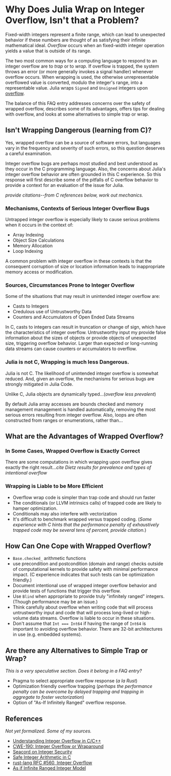 # Why Does Julia Wrap on Integer Overflow, Isn't that a Problem?

Fixed-width integers represent a finite range, which can lead to
unexpected behavior if these numbers are thought of as satisfying
their infinite mathematical ideal.  *Overflow* occurs when an
fixed-width integer operation yields a value that is outside of its
range.

The two most common ways for a computing language to respond to an
integer overflow are to *trap* or to *wrap*.  If overflow is trapped,
the system throws an error (or more generally invokes a signal
handler) whenever overflow occurs.  When wrapping is used, the
otherwise unrepresentable overflowed value is converted, modulo the
integer's range, into a representable value.  Julia wraps `Signed` and
`Unsigned` integers upon
[overflow](http://docs.julialang.org/en/stable/manual/integers-and-floating-point-numbers/#overflow-behavior).

The balance of this FAQ entry addresses concerns over the safety of
wrapped overflow, describes some of its advantages, offers tips for
dealing with overflow, and looks at some alternatives to simple trap
or wrap.

## Isn't Wrapping Dangerous (learning from C)?

Yes, wrapped overflow can be a source of software errors, but
languages vary in the frequency and severity of such errors, so this
question deserves a careful examination.

Integer overflow bugs are perhaps most studied and best understood as
they occur in the C programming language.  Also, the concerns about
Julia's integer overflow behavior are often grounded in this C
experience.  So this response will first describe some of the pitfalls
of C overflow behavior to provide a context for an evaluation of the
issue for Julia.

*provide citations--from C references below, work out mechanics.*

### Mechanisms, Contexts of Serious Integer Overflow Bugs

Untrapped integer overflow is especially likely to cause serious
problems when it occurs in the context of:

  * Array Indexing
  * Object Size Calculations
  * Memory Allocation
  * Loop Indexing

A common problem with integer overflow in these contexts is that the
consequent corruption of size or location information leads to
inappropriate memory access or modification.

### Sources, Circumstances Prone to Integer Overflow

Some of the situations that may result in unintended integer overflow
are:

  * Casts to Integers
  * Credulous use of Untrustworthy Data
  * Counters and Accumulators of Open Ended Data Streams

In C, casts to integers can result in truncation or change of sign,
which have the characteristics of integer overflow.  Untrustworthy
input my provide false information about the sizes of objects or
provide objects of unexpected size, triggering overflow behavior.
Larger than expected or long-running data streams can cause counters or
accumulators to overflow.

### Julia is not C, Wrapping is much less Dangerous.

Julia is not C.  The likelihood of unintended integer overflow is
somewhat reduced.  And, given an overflow, the mechanisms for serious
bugs are strongly mitigated in Julia Code.

Unlike C, Julia objects are dynamically typed...(*overflow less prevalent*)

By default Julia array accesses are bounds checked and memory
management management is handled automatically, removing the most
serious errors resulting from integer overflow.  Also, loops are often
constructed from ranges or enumerations, rather than...

## What are the Advantages of Wrapped Overflow?

### In Some Cases, Wrapped Overflow is Exactly Correct

There are some computations in which wrapping upon overflow gives
exactly the right result...*cite Dietz results for prevalence and
types of intentional overflow*

### Wrapping is Liable to be More Efficient

  * Overflow wrap code is simpler than trap code and should run faster
  * The conditionals (or LLVM intrinsics calls) of trapped code are
    likely to hamper optimization.
  * Conditionals may also interfere with vectorization
  * It's difficult to benchmark wrapped versus trapped coding.  (*Some
    experience with C hints that the performance penalty of
    exhaustively trapped code may be several tens of percent, provide
    citation.*)

## How Can One Cope with Wrapped Overflow? 

  * `Base.checked_` arithmetic functions
  * use precondition and postcondition (domain and range) checks
    outside of computational kernels to provide safety with minimal
    performance impact.  (C experience indicates that such tests can
    be optimization friendly.)
  * Document intentional use of wrapped integer overflow behavior and
    provide tests of functions that trigger this overflow.
  * Use `Blind` when appropriate to provide truly "infinitely ranged"
    integers.  (Though performance may be an issue.)
  * Think carefully about overflow when writing code that will process
    untrustworthy input and code that will process long-lived or
    high-volume data streams.  Overflow is liable to occur in these
    situations.
  * Don't assume that `Int === Int64` if having the range of `Int64`
    is important to avoiding overflow behavior.  There are 32-bit
    architectures in use (e.g. embedded systems).

## Are there any Alternatives to Simple Trap or Wrap?

*This is a very speculative section.  Does it belong in a FAQ entry?*

  * Pragma to select appropriate overflow response (*a la Rust*)
  * Optimization friendly overflow trapping (*perhaps the performance
    penalty can be overcome by delayed trapping and trapping in
    aggregate to foster vectorization*)
  * Option of "As-If Infinitely Ranged" overflow response.


## References

*Not yet formalized.  Some of my sources.*

  * [Understanding Integer Overflow in C/C++](http://llvm.org/pubs/2012-06-08-ICSE-UnderstandingIntegerOverflow.html)
  * [CWE-190: Integer Overflow or Wraparound](https://cwe.mitre.org/top25/#CWE-190)
  * [Seacord on Integer Security](http://ptgmedia.pearsoncmg.com/images/0321335724/samplechapter/seacord_ch05.pdf)
  * [Safe Integer Arithmetic in C](http://blogs.msdn.com/b/michael_howard/archive/2006/02/02/523392.aspx)
  * [rust-lang RFC #560, Integer Overflow](https://github.com/rust-lang/rfcs/blob/master/text/0560-integer-overflow.md)
  * [As if Infinite Ranged Integer Model](https://resources.sei.cmu.edu/library/asset-view.cfm?assetid=9299)

  
